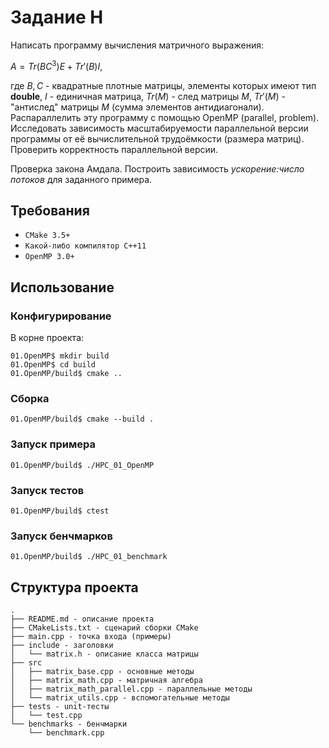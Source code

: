 # Задание H

Написать программу вычисления матричного выражения:

$A = Tr(BC^3)E+Tr'(B)I$,

где $B,C$ - квадратные плотные матрицы, элементы которых имеют тип **double**, $I$ - единичная матрица, $Tr(M)$ - след матрицы $M$, $Tr'(M)$ - "антислед" матрицы $M$ (сумма элементов антидиагонали). Распараллелить эту программу с помощью OpenMP (parallel, problem). Исследовать зависимость масштабируемости параллельной версии программы от её вычислительной трудоёмкости (размера матриц). Проверить корректность параллельной версии.

Проверка закона Амдала. Построить зависимость *ускорение:число потоков* для заданного примера.

## Требования
- `CMake 3.5+`
- `Какой-либо компилятор C++11`
- `OpenMP 3.0+`

## Использование
### Конфигурирование
В корне проекта:
```shell
01.OpenMP$ mkdir build
01.OpenMP$ cd build
01.OpenMP/build$ cmake ..
```
### Сборка
```shell
01.OpenMP/build$ cmake --build .
```
### Запуск примера
```shell
01.OpenMP/build$ ./HPC_01_OpenMP
```
### Запуск тестов
```shell
01.OpenMP/build$ ctest
```
### Запуск бенчмарков
```shell
01.OpenMP/build$ ./HPC_01_benchmark
```

## Структура проекта
```
.
├── README.md - описание проекта
├── CMakeLists.txt - сценарий сборки CMake
├── main.cpp - точка входа (примеры)
├── include - заголовки
│   └── matrix.h - описание класса матрицы
├── src
│   ├── matrix_base.cpp - основные методы
│   ├── matrix_math.cpp - матричная алгебра
│   ├── matrix_math_parallel.cpp - параллельные методы
│   └── matrix_utils.cpp - вспомогательные методы
├── tests - unit-тесты
│   └── test.cpp
└── benchmarks - бенчмарки
    └── benchmark.cpp
```